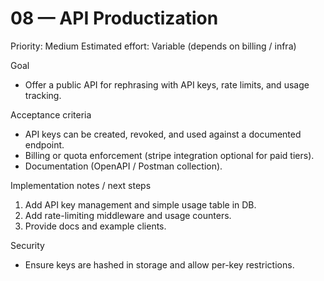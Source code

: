 # 08 — API Productization

Priority: Medium
Estimated effort: Variable (depends on billing / infra)

Goal
- Offer a public API for rephrasing with API keys, rate limits, and usage tracking.

Acceptance criteria
- API keys can be created, revoked, and used against a documented endpoint.
- Billing or quota enforcement (stripe integration optional for paid tiers).
- Documentation (OpenAPI / Postman collection).

Implementation notes / next steps
1. Add API key management and simple usage table in DB.
2. Add rate-limiting middleware and usage counters.
3. Provide docs and example clients.

Security
- Ensure keys are hashed in storage and allow per-key restrictions.
